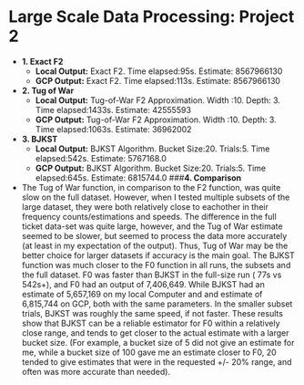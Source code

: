 # Large Scale Data Processing: Project 2
- **1. Exact F2**
    - **Local Output:** Exact F2. Time elapsed:95s. Estimate: 8567966130
    - **GCP Output:** Exact F2. Time elapsed:113s. Estimate: 8567966130
- **2. Tug of War**
    - **Local Output:** Tug-of-War F2 Approximation. Width :10. Depth: 3. Time elapsed:1433s. Estimate: 42555593
    - **GCP Output:** Tug-of-War F2 Approximation. Width :10. Depth: 3. Time elapsed:1063s. Estimate: 36962002
- **3. BJKST**
    - **Local Output:** BJKST Algorithm. Bucket Size:20. Trials:5. Time elapsed:542s. Estimate: 5767168.0
    - **GCP Output:** BJKST Algorithm. Bucket Size:20. Trials:5. Time elapsed:645s. Estimate: 6815744.0
###**4. Comparison**
- The Tug of War function, in comparison to the F2 function, was quite slow on the full dataset. However, when I tested multiple subsets of the large dataset, they were both relatively close to eachother in their frequency counts/estimations and speeds. The difference in the full ticket data-set was quite large, however, and the Tug of War estimate seemed to be slower, but seemed to process the data more accurately (at least in my expectation of the output). Thus, Tug of War may be the better choice for larger datasets if accuracy is the main goal. The BJKST function was much closer to the F0 function in all runs, the subsets and the full dataset. F0 was faster than BJKST in the full-size run ( 77s vs 542s+), and F0 had an output of 7,406,649. While BJKST had an estimate of 5,657,169 on my local Computer and and estimate of 6,815,744 on GCP, both with the same parameters. In the smaller subset trials, BJKST was roughly the same speed, if not faster. These results show that BJKST can be a reliable estimator for F0 within a relatively close range, and tends to get closer to the actual estimate with a larger bucket size. (For example, a bucket size of 5 did not give an estimate for me, while a bucket size of 100 gave me an estimate closer to F0, 20 tended to give estimates that were in the requested +/- 20% range, and often was more accurate than needed).

